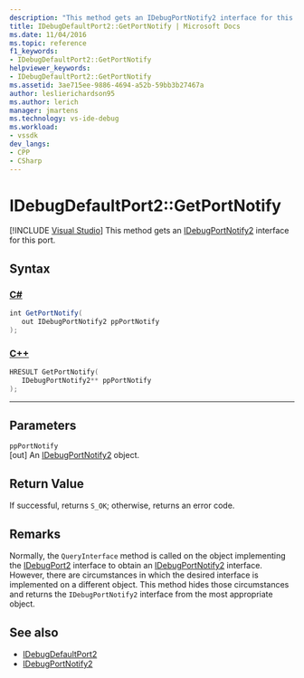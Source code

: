 ```yaml
---
description: "This method gets an IDebugPortNotify2 interface for this port."
title: IDebugDefaultPort2::GetPortNotify | Microsoft Docs
ms.date: 11/04/2016
ms.topic: reference
f1_keywords:
- IDebugDefaultPort2::GetPortNotify
helpviewer_keywords:
- IDebugDefaultPort2::GetPortNotify
ms.assetid: 3ae715ee-9886-4694-a52b-59bb3b27467a
author: leslierichardson95
ms.author: lerich
manager: jmartens
ms.technology: vs-ide-debug
ms.workload:
- vssdk
dev_langs:
- CPP
- CSharp
---
```

# IDebugDefaultPort2::GetPortNotify

 [!INCLUDE [Visual Studio](~/includes/applies-to-version/vs-windows-only.md)]
This method gets an [IDebugPortNotify2](../../../extensibility/debugger/reference/idebugportnotify2.md) interface for this port.

## Syntax

### [C#](#tab/csharp)
```csharp
int GetPortNotify(
   out IDebugPortNotify2 ppPortNotify
);
```
### [C++](#tab/cpp)
```cpp
HRESULT GetPortNotify(
   IDebugPortNotify2** ppPortNotify
);
```
---

## Parameters
`ppPortNotify`\
[out] An [IDebugPortNotify2](../../../extensibility/debugger/reference/idebugportnotify2.md) object.

## Return Value
 If successful, returns `S_OK`; otherwise, returns an error code.

## Remarks
 Normally, the `QueryInterface` method is called on the object implementing the [IDebugPort2](../../../extensibility/debugger/reference/idebugport2.md) interface to obtain an [IDebugPortNotify2](../../../extensibility/debugger/reference/idebugportnotify2.md) interface. However, there are circumstances in which the desired interface is implemented on a different object. This method hides those circumstances and returns the `IDebugPortNotify2` interface from the most appropriate object.

## See also
- [IDebugDefaultPort2](../../../extensibility/debugger/reference/idebugdefaultport2.md)
- [IDebugPortNotify2](../../../extensibility/debugger/reference/idebugportnotify2.md)
